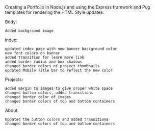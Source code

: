 Creating a Portfolio in Node.js and using the Express framwork and Pug templates for rendering the HTML
Style updates:

Body:

    Added background image

index:

    updated index page with new banner background color
    new font colors on banner
    added transition for learn more link
    added border radius and box shadows
    changed border colors of project thumbnails
    updated Mobile Title bar to reflect the new color

Projects:

    added margin to images to give proper white space
    changed button colors, added transitions
    changed border color of images
    changed border colors of top and bottom containers

About: 

    Updated the button colors and added transitions
    changed border colors of top and bottom containers

